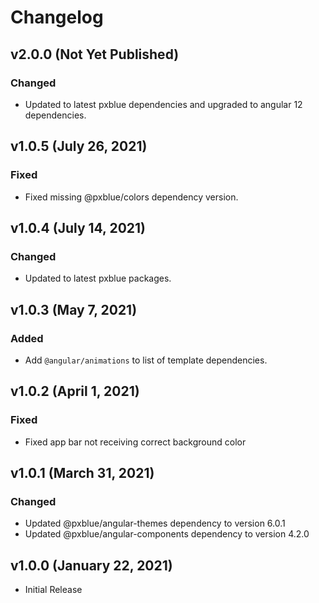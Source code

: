 # Changelog

## v2.0.0 (Not Yet Published)

### Changed

-   Updated to latest pxblue dependencies and upgraded to angular 12 dependencies.

## v1.0.5 (July 26, 2021)

### Fixed

-   Fixed missing @pxblue/colors dependency version.

## v1.0.4 (July 14, 2021)

### Changed

-   Updated to latest pxblue packages.

## v1.0.3 (May 7, 2021)

### Added

-   Add `@angular/animations` to list of template dependencies.

## v1.0.2 (April 1, 2021)

### Fixed

-   Fixed app bar not receiving correct background color

## v1.0.1 (March 31, 2021)

### Changed

-   Updated @pxblue/angular-themes dependency to version 6.0.1
-   Updated @pxblue/angular-components dependency to version 4.2.0

## v1.0.0 (January 22, 2021)

-   Initial Release
